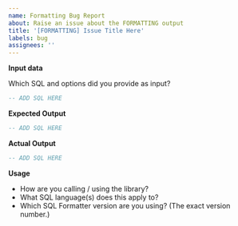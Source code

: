 ```yaml
---
name: Formatting Bug Report
about: Raise an issue about the FORMATTING output
title: '[FORMATTING] Issue Title Here'
labels: bug
assignees: ''
---
```


**Input data**

Which SQL and options did you provide as input?

```sql
-- ADD SQL HERE
```

**Expected Output**

```sql
-- ADD SQL HERE
```

**Actual Output**

```sql
-- ADD SQL HERE
```

**Usage**

- How are you calling / using the library?
- What SQL language(s) does this apply to?
- Which SQL Formatter version are you using? (The exact version number.)
